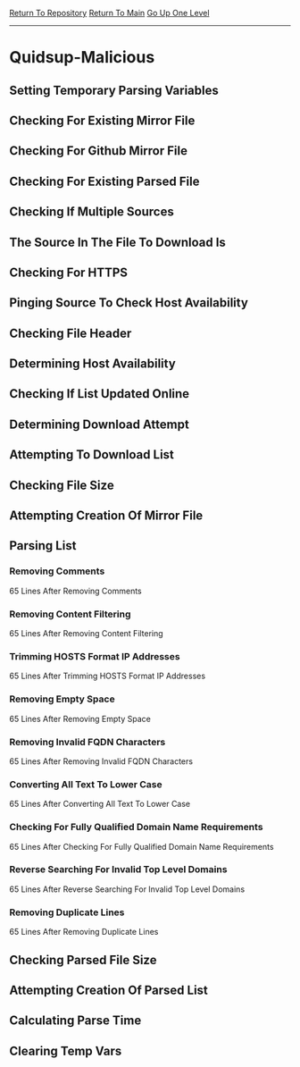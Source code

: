 [Return To Repository](https://github.com/deathbybandaid/piholeparser/)
[Return To Main](https://github.com/deathbybandaid/piholeparser/blob/master/RecentRunLogs/Mainlog.md)
[Go Up One Level](https://github.com/deathbybandaid/piholeparser/blob/master/RecentRunLogs/TopLevelScripts/30-Processing-Blacklists.md)
____________________________________
# Quidsup-Malicious
## Setting Temporary Parsing Variables
## Checking For Existing Mirror File
## Checking For Github Mirror File
## Checking For Existing Parsed File
## Checking If Multiple Sources
## The Source In The File To Download Is
## Checking For HTTPS
## Pinging Source To Check Host Availability
## Checking File Header
## Determining Host Availability
## Checking If List Updated Online
## Determining Download Attempt
## Attempting To Download List
## Checking File Size
## Attempting Creation Of Mirror File
## Parsing List
### Removing Comments
65 Lines After Removing Comments
### Removing Content Filtering
65 Lines After Removing Content Filtering
### Trimming HOSTS Format IP Addresses
65 Lines After Trimming HOSTS Format IP Addresses
### Removing Empty Space
65 Lines After Removing Empty Space
### Removing Invalid FQDN Characters
65 Lines After Removing Invalid FQDN Characters
### Converting All Text To Lower Case
65 Lines After Converting All Text To Lower Case
### Checking For Fully Qualified Domain Name Requirements
65 Lines After Checking For Fully Qualified Domain Name Requirements
### Reverse Searching For Invalid Top Level Domains
65 Lines After Reverse Searching For Invalid Top Level Domains
### Removing Duplicate Lines
65 Lines After Removing Duplicate Lines
## Checking Parsed File Size
## Attempting Creation Of Parsed List
## Calculating Parse Time
## Clearing Temp Vars
